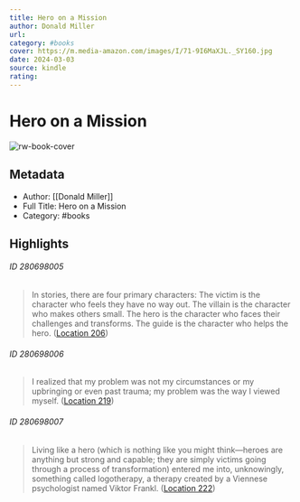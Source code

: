 ```yaml
---
title: Hero on a Mission
author: Donald Miller
url: 
category: #books
cover: https://m.media-amazon.com/images/I/71-9I6MaXJL._SY160.jpg
date: 2024-03-03
source: kindle
rating:
---
```

# Hero on a Mission

![rw-book-cover](https://m.media-amazon.com/images/I/71-9I6MaXJL._SY160.jpg)

## Metadata
- Author: [[Donald Miller]]
- Full Title: Hero on a Mission
- Category: #books

## Highlights
###### ID 280698005
> In stories, there are four primary characters: The victim is the character who feels they have no way out. The villain is the character who makes others small. The hero is the character who faces their challenges and transforms. The guide is the character who helps the hero. ([Location 206](https://readwise.io/to_kindle?action=open&asin=B08ZMBWQRT&location=206))
    
###### ID 280698006
> I realized that my problem was not my circumstances or my upbringing or even past trauma; my problem was the way I viewed myself. ([Location 219](https://readwise.io/to_kindle?action=open&asin=B08ZMBWQRT&location=219))
    
###### ID 280698007
> Living like a hero (which is nothing like you might think—heroes are anything but strong and capable; they are simply victims going through a process of transformation) entered me into, unknowingly, something called logotherapy, a therapy created by a Viennese psychologist named Viktor Frankl. ([Location 222](https://readwise.io/to_kindle?action=open&asin=B08ZMBWQRT&location=222))
    
